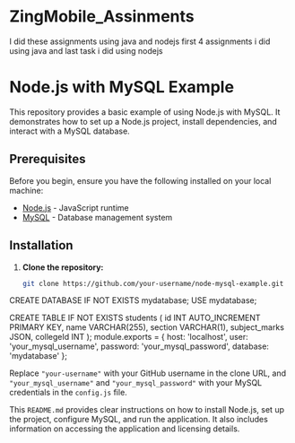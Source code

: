 # ZingMobile_Assinments
I did these assignments using java and nodejs
first 4 assignments i did using java and last task i did using nodejs
# Node.js with MySQL Example

This repository provides a basic example of using Node.js with MySQL. It demonstrates how to set up a Node.js project, install dependencies, and interact with a MySQL database.

## Prerequisites

Before you begin, ensure you have the following installed on your local machine:

- [Node.js](https://nodejs.org/) - JavaScript runtime
- [MySQL](https://www.mysql.com/) - Database management system

## Installation

1. **Clone the repository:**

   ```bash
   git clone https://github.com/your-username/node-mysql-example.git
CREATE DATABASE IF NOT EXISTS mydatabase;
USE mydatabase;

CREATE TABLE IF NOT EXISTS students (
    id INT AUTO_INCREMENT PRIMARY KEY,
    name VARCHAR(255),
    section VARCHAR(1),
    subject_marks JSON,
    collegeId INT
);
module.exports = {
    host: 'localhost',
    user: 'your_mysql_username',
    password: 'your_mysql_password',
    database: 'mydatabase'
};

Replace `"your-username"` with your GitHub username in the clone URL, and `"your_mysql_username"` and `"your_mysql_password"` with your MySQL credentials in the `config.js` file.

This `README.md` provides clear instructions on how to install Node.js, set up the project, configure MySQL, and run the application. It also includes information on accessing the application and licensing details.
